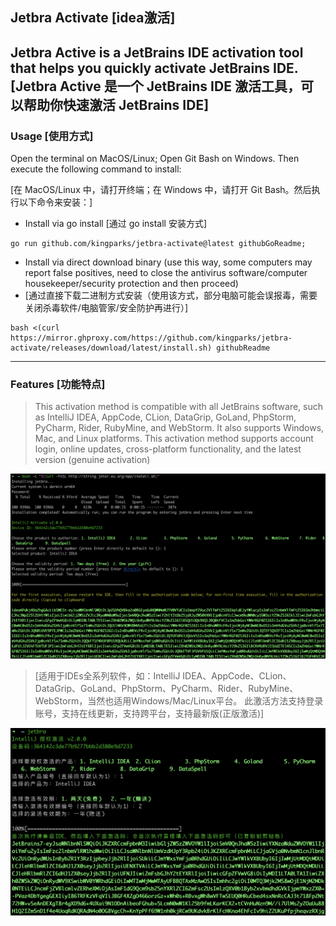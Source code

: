 ## Jetbra Activate [idea激活]

Jetbra Active is a JetBrains IDE activation tool that helps you quickly activate JetBrains IDE.
[Jetbra Active 是一个 JetBrains IDE 激活工具，可以帮助你快速激活 JetBrains IDE]
---
### Usage [使用方式]

Open the terminal on MacOS/Linux; Open Git Bash on Windows. Then execute the following command to install:

[在 MacOS/Linux 中，请打开终端；在 Windows 中，请打开 Git Bash。然后执行以下命令来安装：]

* Install via go install [通过 go install 安装方式]
```shell
go run github.com/kingparks/jetbra-activate@latest githubGoReadme;
```

* Install via direct download binary (use this way, some computers may report false positives, need to close the antivirus software/computer housekeeper/security protection and then proceed)
* [通过直接下载二进制方式安装（使用该方式，部分电脑可能会误报毒，需要关闭杀毒软件/电脑管家/安全防护再进行）]
```shell
bash <(curl https://mirror.ghproxy.com/https://github.com/kingparks/jetbra-activate/releases/download/latest/install.sh) githubReadme
```
---
### Features [功能特点]

> This activation method is compatible with all JetBrains software, such as IntelliJ IDEA, AppCode, CLion, DataGrip, GoLand, PhpStorm, PyCharm, Rider, RubyMine, and WebStorm. It also supports Windows, Mac, and Linux platforms. This activation method supports account login, online updates, cross-platform functionality, and the latest version (genuine activation)

![img_7.png](./img/img.png)


> [适用于IDEs全系列软件，如：IntelliJ IDEA、AppCode、CLion、DataGrip、GoLand、PhpStorm、PyCharm、Rider、RubyMine、WebStorm，当然也适用Windows/Mac/Linux平台。 此激活方法支持登录账号，支持在线更新，支持跨平台，支持最新版(正版激活)]

![img_7.png](./img/img_2.png)


